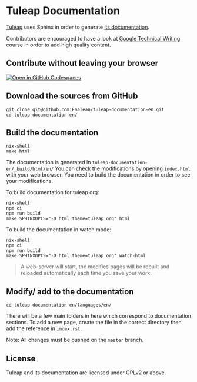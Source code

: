 Tuleap Documentation
====================

[Tuleap](https://tuleap.org/) uses Sphinx in order to generate [its
documentation](https://docs.tuleap.org/).

Contributors are encouraged to have a look at 
[Google Technical Writing](https://developers.google.com/tech-writing) 
course in order to add high quality content.

Contribute without leaving your browser
---------------------------------------

[![Open in GitHub Codespaces](https://github.com/codespaces/badge.svg)](https://codespaces.new/Enalean/tuleap-documentation-en)


Download the sources from GitHub
--------------------------------

    git clone git@github.com:Enalean/tuleap-documentation-en.git
    cd tuleap-documentation-en/

Build the documentation
-----------------------

    nix-shell
    make html

The documentation is generated in `tuleap-documentation-en/_build/html/en/` You can check the modifications by opening `index.html` with your web browser. You need to build the documentation in order to see your modifications.

To build documentation for tuleap.org:

    nix-shell
    npm ci
    npm run build
    make SPHINXOPTS="-D html_theme=tuleap_org" html


To build the documentation in watch mode:

    nix-shell
    npm ci
    npm run build
    make SPHINXOPTS="-D html_theme=tuleap_org" watch-html
    
> A web-server will start, the modifies pages will be rebuilt and reloaded automatically each time you save your work.

Modify/ add to the documentation
------------------------

    cd tuleap-documentation-en/languages/en/

There will be a few main folders in here which correspond to documentation sections. To add a new page, create the file in the correct directory then add the reference in `index.rst`.

Note: All changes must be pushed on the `master` branch.

License
-------

Tuleap and its documentation are licensed under GPLv2 or above.
